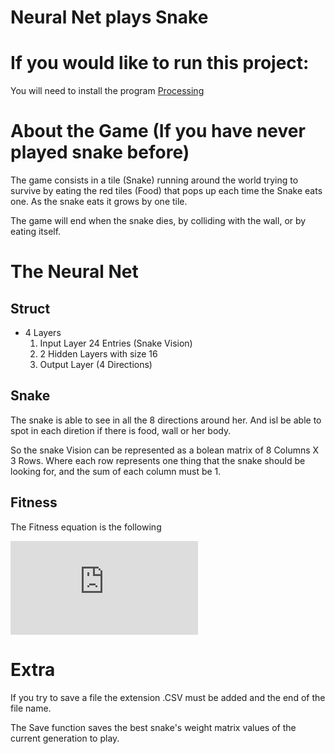 # Neural Net plays Snake

# If you would like to run this project:
You will need to install the program [Processing](https://processing.org/)

# About the Game (If you have never played snake before)
The game consists in a tile (Snake) running around the world trying to survive by eating the red tiles (Food) that pops up each time the Snake eats one. As the snake eats it grows by one tile.

The game will end when the snake dies, by colliding with the wall, or by eating itself.


# The Neural Net
## Struct
  - 4 Layers
    1. Input Layer 24 Entries (Snake Vision)
    2. 2 Hidden Layers with size 16
    3. Output Layer (4 Directions)

## Snake
The snake is able to see in all the 8 directions around her. And isl be able to spot in each diretion if there is food, wall or her body.
    
So the snake Vision can be represented as a bolean matrix of 8 Columns X 3 Rows. Where each row represents one thing that the snake should be looking for, and the sum of each column must be 1.

## Fitness
The Fitness equation is the following

![equation](http://www.sciweavers.org/tex2img.php?eq=%20x%20%3D%5Cbegin%7Bcases%7DNumber%20of%20Moves%20Left%20%5Ctimes%20Moves%20Done%20%5Ctimes%202%5E%7Bscore%7D%20%26%20score%20%3C%2010%5C%5CNumber%20of%20Moves%20Left%20%5Ctimes%20Moves%20Done%20%5Ctimes%202%5E%7B10%7D%20%5Ctimes%20%28score%20-%209%29%20%26%20otherwise%5Cend%7Bcases%7D%20&bc=White&fc=Black&im=jpg&fs=12&ff=arev&edit=0)

# Extra
If you try to save a file the extension .CSV must be added and the end of the file name.

The Save function saves the best snake's weight matrix values of the current generation to play.
